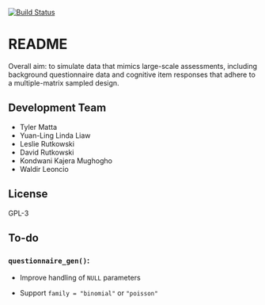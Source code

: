 [![Build Status](https://travis-ci.org/tmatta/lsasim.svg?branch=master)](https://travis-ci.org/tmatta/lsasim)

# README

Overall aim: to simulate data that mimics large-scale assessments, including background questionnaire data and cognitive item responses that adhere to a multiple-matrix sampled design. 


## Development Team
  * Tyler Matta
  * Yuan-Ling Linda Liaw
  * Leslie Rutkowski
  * David Rutkowski
  * Kondwani Kajera Mughogho
  * Waldir Leoncio

## License
  GPL-3

## To-do

### `questionnaire_gen()`:

* Improve handling of `NULL` parameters

* Support `family = "binomial"` or `"poisson"`



